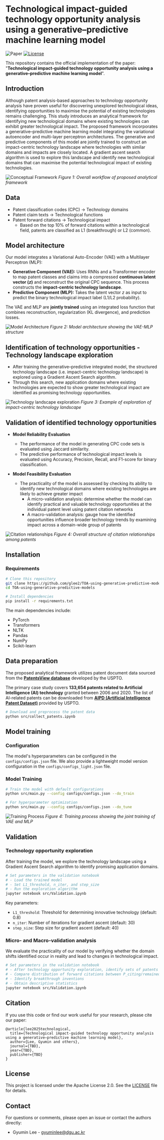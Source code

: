# Technological impact-guided technology opportunity analysis using a generative–predictive machine learning model
![Paper](https://img.shields.io/badge/Paper-PDF-red)
[![License](https://img.shields.io/badge/License-Apache%202.0-blue.svg)](https://www.apache.org/licenses/LICENSE-2.0)

This repository contains the official implementation of the paper: "**Technological impact-guided technology opportunity analysis using a generative–predictive machine learning model**".


## Introduction
Although patent analysis-based approaches to technology opportunity analysis have proven useful for discovering unexplored technological ideas, identifying opportunities to maximise the potential of existing technologies remains challenging. This study introduces an analytical framework for identifying new technological domains where existing technologies can exhibit greater technological impact. The proposed framework incorporates a generative–predictive machine learning model integrating the variational autoencoder and multi-layer perceptron architectures. The generative and predictive components of this model are jointly trained to construct an impact-centric technology landscape where technologies with similar domains and impacts are closely located. A gradient ascent search algorithm is used to explore this landscape and identify new technological domains that can maximise the potential technological impact of existing technologies.

![Conceptual Framework](figures/Figure_1.jpg)
*Figure 1: Overall workflow of proposed analytical framework*

## Data
- Patent classification codes (CPC) → Technology domains  
- Patent claim texts → Technological functions
- Patent forward citations → Technological impact  
  - Based on the top 10% of forward citations within a technological field, patents are classified as L1 (breakthrough) or L2 (common). 

## Model architecture

Our model integrates a Variational Auto-Encoder (VAE) with a Multilayer Perceptron (MLP):

*   **Generative Component (VAE):** Uses RNNs and a Transformer encoder to map patent classes and claims into a compressed **continuous latent vector ($z$)** and reconstruct the original CPC sequence. This process constructs the **impact-centric technology landscape**.
*   **Predictive Component (MLP):** Takes the latent vector $z$ as input to predict the binary technological impact label (L1/L2 probability).

 The VAE and MLP are **jointly trained** using an integrated loss function that combines reconstruction, regularization (KL divergence), and prediction losses.
  
![Model Architecture](figures/Figure_2.jpg)
*Figure 2: Model architecture showing the VAE-MLP structure*

## Identification of technology opportunities - Technology landscape exploration
- After training the generative–predictive integrated model, the structured technology landscape (i.e. impact-centric technology landscape) is explored using a Gradient Ascent Search algorithm.  
- Through this search, new application domains where existing technologies are expected to show greater technological impact are identified as promising technology opportunities. 

![Technology landscape exploration](figures/Figure_3.jpg)
*Figure 3: Example of exploration of impact-centric technology landscape*

## Validation of identified technology opportunities
- **Model Reliability Evaluation**  
  - The performance of the model in generating CPC code sets is evaluated using Jaccard similarity.  
  - The predictive performance of technological impact levels is evaluated using Accuracy, Precision, Recall, and F1-score for binary classification.  

- **Model Feasibility Evaluation**  
  - The practicality of the model is assessed by checking its ability to identify new technological domains where existing technologies are likely to achieve greater impact
    - A micro-validation analysis: determine whether the model can identify practical and valuable technology opportunities at the individual patent level using patent citation networks
    - A macro-validation analysis: gauge how the identified opportunities influence broader technology trends by examining impact across a domain-wide group of patents
  
![Citation relationships](figures/Figure_4.jpg)
*Figure 4: Overall structure of citation relationships among patents*


## Installation

### Requirements
```bash
# Clone this repository
git clone https://github.com/glee2/TOA-using-generative-predictive-models.git
cd TOA-using-generative-predictive-models

# Install dependencies
pip install -r requirements.txt
```

The main dependencies include:
- PyTorch
- Transformers
- NLTK
- Pandas
- NumPy
- Scikit-learn

## Data preparation
The proposed analytical framework utilizes patent document data sourced from the **[PatentsView database](https://patentsview.org/home)** developed by the USPTO. 

The primary case study covers **133,654 patents related to Artificial Intelligence (AI) technology** granted between 2006 and 2020. The list of AI-related patents can be downloaded from **[AIPD (Artificial Intelligence Patent Dataset)](https://www.uspto.gov/ip-policy/economic-research/research-datasets/artificial-intelligence-patent-dataset)** provided by USPTO.

```bash
# Download and preprocess the patent data
python src/collect_patents.ipynb
```

## Model training

### Configuration
The model's hyperparameters can be configured in the `configs/configs.json` file. We also provide a lightweight model version configuration in the `configs/configs_light.json` file.

### Model Training
```bash
# Train the model with default configurations
python src/main.py --config configs/configs.json --do_train

# For hyperparameter optimization
python src/main.py --config configs/configs.json --do_tune
```

![Training Process](figures/training_process.png)
*Figure 4: Training process showing the joint training of VAE and MLP*

## Validation

### Technology opportunity exploration

After training the model, we explore the technology landscape using a Gradient Ascent Search algorithm to identify promising application domains. 

```bash
# Set parameters in the validation notebook
# - Load the trained model
# - Set L1_threshold, n_iter, and step_size
# - Run the exploration algorithm
jupyter notebook src/Validation.ipynb
```

Key parameters:
- `L1_threshold`: Threshold for determining innovative technology (default: 0.8)
- `n_iter`: Number of iterations for gradient ascent (default: 30)
- `step_size`: Step size for gradient ascent (default: 40)

### Micro- and Macro-validation analysis

We evaluate the practicality of our model by verifying whether the domain shifts identified occur in reality and lead to changes in technological impact.

```bash
# Set parameters in the validation notebook
# - After technology opportunity exploration, identify sets of patents and patent classes
# - Compare distribution of forward citations between P_citing/remained and P_citing/shifted
# - Identify breakthrough inventions
# - Obtain descriptive statistics
jupyter notebook src/Validation.ipynb
```

## Citation

If you use this code or find our work useful for your research, please cite our paper:

```
@article{lee2025technological,
  title={Technological impact-guided technology opportunity analysis using a generative–predictive machine learning model},
  author={Lee, Gyumin and others},
  journal={TBD},
  year={TBD},
  publisher={TBD}
}
```

## License

This project is licensed under the Apache License 2.0. See the [LICENSE](https://www.apache.org/licenses/LICENSE-2.0) file for details.

## Contact

For questions or comments, please open an issue or contact the authors directly:
- Gyumin Lee - gyuminlee@dgu.ac.kr